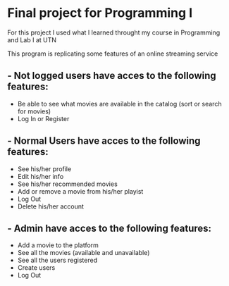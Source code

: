 # Final project for Programming I

For this project I used what I learned throught my course in Programming and Lab I at UTN

This program is replicating some features of an online streaming service

## - Not logged users have acces to the following features:
* Be able to see what movies are available in the catalog (sort or search for movies)
* Log In or Register

## - Normal Users have acces to the following features:
* See his/her profile
* Edit his/her info
* See his/her recommended movies
* Add or remove a movie from his/her playist
* Log Out
* Delete his/her account

## - Admin have acces to the following features:
* Add a movie to the platform
* See all the movies (available and unavailable)
* See all the users registered
* Create users
* Log Out
